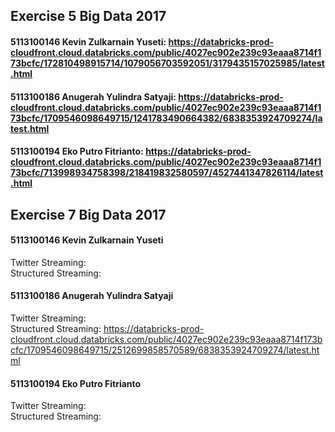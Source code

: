 ## Exercise 5 Big Data 2017

#### 5113100146  Kevin Zulkarnain Yuseti:  https://databricks-prod-cloudfront.cloud.databricks.com/public/4027ec902e239c93eaaa8714f173bcfc/172810498915714/1079056703592051/3179435157025985/latest.html<br>

#### 5113100186  Anugerah Yulindra Satyaji: https://databricks-prod-cloudfront.cloud.databricks.com/public/4027ec902e239c93eaaa8714f173bcfc/1709546098649715/1241783490664382/6838353924709274/latest.html<br>

#### 5113100194  Eko Putro Fitrianto: https://databricks-prod-cloudfront.cloud.databricks.com/public/4027ec902e239c93eaaa8714f173bcfc/713998934758398/218419832580597/4527441347826114/latest.html<br>

## Exercise 7 Big Data 2017

#### 5113100146  Kevin Zulkarnain Yuseti
Twitter Streaming: <br>
Structured Streaming: <br>

#### 5113100186  Anugerah Yulindra Satyaji
Twitter Streaming: <br> 
Structured Streaming: https://databricks-prod-cloudfront.cloud.databricks.com/public/4027ec902e239c93eaaa8714f173bcfc/1709546098649715/2512699858570589/6838353924709274/latest.html <br>

#### 5113100194  Eko Putro Fitrianto <br>
Twitter Streaming: <br> 
Structured Streaming: <br>
